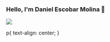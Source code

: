 ### Hello, I'm Daniel Escobar Molina 👋

<p><img src="https://github-readme-stats.vercel.app/api/top-langs/?username=DaniiGG&theme=tokyonight"></p>
p{
text-align: center;
}
<!--
**DaniiGG/DaniiGG** is a ✨ _special_ ✨ repository because its `README.md` (this file) appears on your GitHub profile.

Here are some ideas to get you started:

- 🔭 I’m currently working on ...
- 🌱 I’m currently learning ...
- 👯 I’m looking to collaborate on ...
- 🤔 I’m looking for help with ...
- 💬 Ask me about ...
- 📫 How to reach me: ...
- 😄 Pronouns: ...
- ⚡ Fun fact: ...
-->
